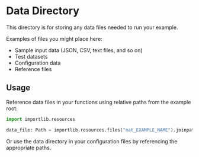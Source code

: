 # Data Directory

This directory is for storing any data files needed to run your example.

Examples of files you might place here:
- Sample input data (JSON, CSV, text files, and so on)
- Test datasets
- Configuration data
- Reference files

## Usage

Reference data files in your functions using relative paths from the example root:
```python
import importlib.resources

data_file: Path = importlib.resources.files("nat_EXAMPLE_NAME").joinpath("data", "sample_data.json").absolute()
```

Or use the data directory in your configuration files by referencing the appropriate paths.
